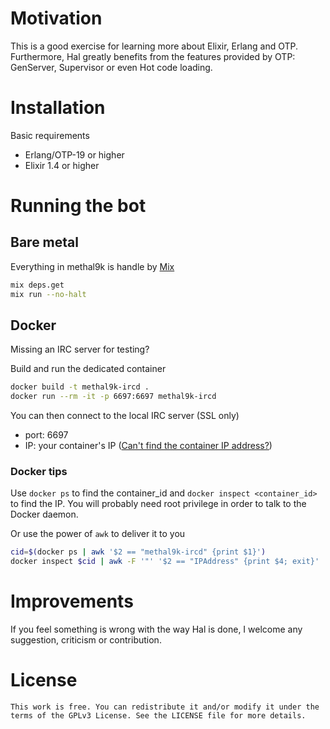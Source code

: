 # Motivation

This is a good exercise for learning more about Elixir, Erlang and
OTP. Furthermore, Hal greatly benefits from the features provided by OTP:
GenServer, Supervisor or even Hot code loading.


# Installation

Basic requirements
- Erlang/OTP-19 or higher
- Elixir 1.4 or higher


# Running the bot

## Bare metal

Everything in methal9k is handle by [Mix](https://hexdocs.pm/mix/Mix.html)

``` bash
mix deps.get
mix run --no-halt
```

## Docker

Missing an IRC server for testing?

Build and run the dedicated container
``` bash
docker build -t methal9k-ircd .
docker run --rm -it -p 6697:6697 methal9k-ircd
```

You can then connect to the local IRC server (SSL only)
 - port: 6697
 - IP: your container's IP ([Can't find the container IP address?](#dockertips))


<a name="dockertips"/>

### Docker tips

Use `docker ps` to find the container_id and `docker inspect <container_id>` to
find the IP.  You will probably need root privilege in order to talk to the
Docker daemon.

Or use the power of `awk` to deliver it to you
``` bash
cid=$(docker ps | awk '$2 == "methal9k-ircd" {print $1}')
docker inspect $cid | awk -F '"' '$2 == "IPAddress" {print $4; exit}'
```


# Improvements

If you feel something is wrong with the way Hal is done, I welcome any
suggestion, criticism or contribution.


# License

    This work is free. You can redistribute it and/or modify it under the
    terms of the GPLv3 License. See the LICENSE file for more details.
